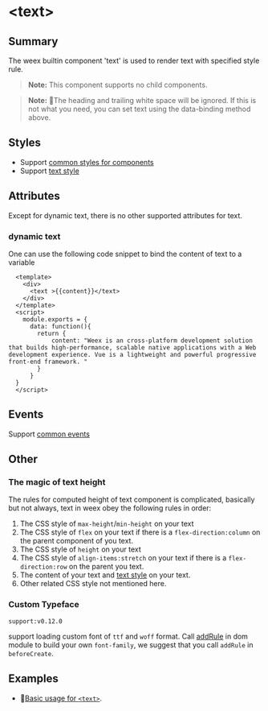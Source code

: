 # &lt;text&gt;

## Summary

The weex builtin component 'text' is used to render text with specified style rule.

> **Note:** This component supports no child components.

> **Note:** The heading and trailing white space will be ignored. If this is not what you need, you can set text using the data-binding method above.

## Styles
* Support [common styles for components](../styles/common-styles.html)
* Support [text style](../styles/text-styles.html)

## Attributes
Except for dynamic text, there is no other supported attributes for text.
### dynamic text
One can use the following code snippet to bind the content of text to a variable

      <template>
        <div>
          <text >{{content}}</text>
        </div>
      </template>
      <script>
        module.exports = {
          data: function(){
            return {
                content: "Weex is an cross-platform development solution that builds high-performance, scalable native applications with a Web development experience. Vue is a lightweight and powerful progressive front-end framework. "
            }
          }
      }
      </script>

## Events
Support [common events](../events/common-events.html)

## Other
### The magic of text height
The rules for computed height of text component is complicated, basically but not always, text in weex obey the following rules in order:
1. The CSS style of `max-height`/`min-height` on your text
2. The CSS style of `flex` on your text if there is a `flex-direction:column` on the parent component of you text.
3. The CSS style of `height` on your text
4. The CSS style of `align-items:stretch` on your text if there is a `flex-direction:row` on the parent you text.
5. The content of your text and [text style](../styles/text-styles.html) on your text.
6. Other related CSS style not mentioned here.

### Custom Typeface
`support:v0.12.0`

support loading custom font of `ttf` and `woff` format. Call [addRule](../modules/custom_font.html) in dom module to build your own `font-family`, we suggest that you call `addRule` in `beforeCreate`.

## Examples
* [Basic usage for `<text>`](http://dotwe.org/vue/7d2bf6e112ea26984fd5930663f092e0).
